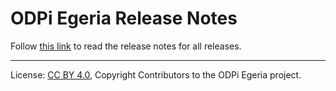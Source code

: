 <!-- SPDX-License-Identifier: CC-BY-4.0 -->
<!-- Copyright Contributors to the ODPi Egeria project. -->

# ODPi Egeria Release Notes

Follow [this link](https://egeria.odpi.org/release-notes/) to read the release notes for all releases.


----
License: [CC BY 4.0](https://creativecommons.org/licenses/by/4.0/),
Copyright Contributors to the ODPi Egeria project.


